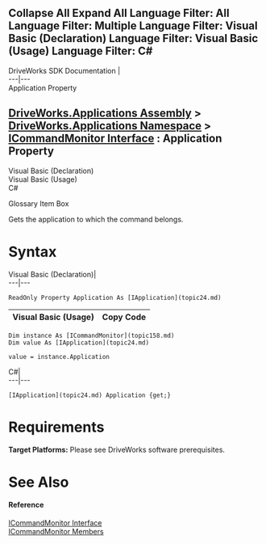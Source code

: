 Collapse All Expand All Language Filter: All  Language Filter: Multiple  Language Filter: Visual Basic (Declaration) Language Filter: Visual Basic (Usage) Language Filter: C#  
---  
DriveWorks SDK Documentation  |   
---|---  
Application Property   
  
[DriveWorks.Applications Assembly](topic13.md) > [DriveWorks.Applications Namespace](topic16.md) > [ICommandMonitor Interface](topic158.md) : Application Property  
---  
  
Visual Basic (Declaration)    
Visual Basic (Usage)    
C# 

Glossary Item Box

Gets the application to which the command belongs. 

# Syntax

Visual Basic (Declaration)|   
---|---  
      
    
    ReadOnly Property Application As [IApplication](topic24.md)  
  
Visual Basic (Usage)| Copy Code  
---|---  
      
    
    Dim instance As [ICommandMonitor](topic158.md)
    Dim value As [IApplication](topic24.md)
     
    value = instance.Application  
  
C#|   
---|---  
      
    
    [IApplication](topic24.md) Application {get;}  
  
# Requirements

**Target Platforms:** Please see DriveWorks software prerequisites.

# See Also

#### Reference

[ICommandMonitor Interface](topic158.md)   
[ICommandMonitor Members](topic159.md)


